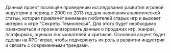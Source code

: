 Данный проект посвящён проведению исследования развития игровой индустрии в период с 2000 по 2013 год для написания аналитической статьи, 
которая привлечёт внимание любителей старых игр и вызовет интерес к игре "Секреты Темнолесья".
Для этого будет необходимо ознакомиться и проанализоровать данные о продажах игр, жанрах, платформах, оценках пользователей и критиков. 
Основной акцент будет сделан на RPG-играх, чтобы подчеркнуть их роль в развитии индустрии и связать с современными трендами.
